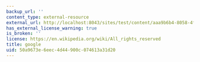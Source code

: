 ```yaml
---
backup_url: ''
content_type: external-resource
external_url: http://localhost:8043/sites/test/content/aaa9b6b4-8058-4faa-97f1-2603ad7925b9/?ocw_resource_link_uuid=aaa9b6b4-8058-4faa-97f1-2603ad7925b9&ocw_resource_link_suffix=
has_external_license_warning: true
is_broken: ''
license: https://en.wikipedia.org/wiki/All_rights_reserved
title: google
uid: 50a9673e-6eec-4d44-900c-074613a31d20
---
```

